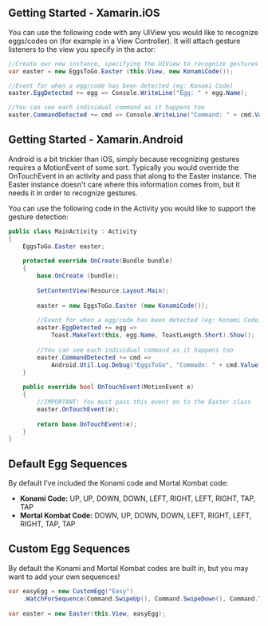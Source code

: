 Getting Started - Xamarin.iOS
-----------------------------
You can use the following code with any UIView you would like to recognize eggs/codes on (for example in a View Controller).  It will attach gesture listeners to the view you specify in the actor:

```csharp
//Create our new instance, specifying the UIView to recognize gestures on
var easter = new EggsToGo.Easter (this.View, new KonamiCode());

//Event for when a egg/code has been detected (eg: Konami Code)
easter.EggDetected += egg => Console.WriteLine("Egg: " + egg.Name);

//You can see each individual command as it happens too
easter.CommandDetected += cmd => Console.WriteLine("Command: " + cmd.Value);
```


 
Getting Started - Xamarin.Android
---------------------------------
Android is a bit trickier than iOS, simply because recognizing gestures requires a MotionEvent of some sort.  Typically you would override the OnTouchEvent in an activity and pass that along to the Easter instance.  The Easter instance doesn't care where this information comes from, but it needs it in order to recognize gestures.

You can use the following code in the Activity you would like to support the gesture detection:

```csharp
public class MainActivity : Activity
{
	EggsToGo.Easter easter;
	
    protected override OnCreate(Bundle bundle)
    {
        base.OnCreate (bundle);
        
        SetContentView(Resource.Layout.Main);
        
        easter = new EggsToGo.Easter (new KonamiCode());
        
        //Event for when a egg/code has been detected (eg: Konami Code)
        easter.EggDetected += egg =>
            Toast.MakeText(this, egg.Name, ToastLength.Short).Show();
            
        //You can see each individual command as it happens too
        easter.CommandDetected += cmd =>
            Android.Util.Log.Debug("EggsToGo", "Commadn: " + cmd.Value);
    }
    
    public override bool OnTouchEvent(MotionEvent e)
    {
    	//IMPORTANT: You must pass this event on to the Easter class
        easter.OnTouchEvent(e);
        
        return base.OnTouchEvent(e);
    }
}
```


Default Egg Sequences
---------------------
By default I've included the Konami code and Mortal Kombat code:

- **Konami Code:** UP, UP, DOWN, DOWN, LEFT, RIGHT, LEFT, RIGHT, TAP, TAP
- **Mortal Kombat Code:** DOWN, UP, DOWN, DOWN, LEFT, RIGHT, LEFT, RIGHT, TAP, TAP


Custom Egg Sequences
--------------------
By default the Konami and Mortal Kombat codes are built in, but you may want to add your own sequences!

```csharp
var easyEgg = new CustomEgg("Easy")
    .WatchForSequence(Command.SwipeUp(), Command.SwipeDown(), Command.Tap());
    
var easter = new Easter(this.View, easyEgg);
```
